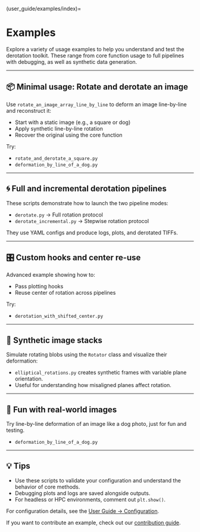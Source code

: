 (user_guide/examples/index)=
# Examples

Explore a variety of usage examples to help you understand and test the derotation toolkit. These range from core function usage to full pipelines with debugging, as well as synthetic data generation.

---

## 📦 Minimal usage: Rotate and derotate an image
Use `rotate_an_image_array_line_by_line` to deform an image line-by-line and reconstruct it:
- Start with a static image (e.g., a square or dog)
- Apply synthetic line-by-line rotation
- Recover the original using the core function

Try:
- `rotate_and_derotate_a_square.py`
- `deformation_by_line_of_a_dog.py`

---

## 🌀 Full and incremental derotation pipelines
These scripts demonstrate how to launch the two pipeline modes:
- `derotate.py` → Full rotation protocol
- `derotate_incremental.py` → Stepwise rotation protocol

They use YAML configs and produce logs, plots, and derotated TIFFs.

---

## 🎛️ Custom hooks and center re-use
Advanced example showing how to:
- Pass plotting hooks
- Reuse center of rotation across pipelines

Try:
- `derotation_with_shifted_center.py`

---

## 🧪 Synthetic image stacks
Simulate rotating blobs using the `Rotator` class and visualize their deformation:
- `elliptical_rotations.py` creates synthetic frames with variable plane orientation.
- Useful for understanding how misaligned planes affect rotation.

---

## 🐶 Fun with real-world images
Try line-by-line deformation of an image like a dog photo, just for fun and testing.
- `deformation_by_line_of_a_dog.py`

---

## 💡 Tips
- Use these scripts to validate your configuration and understand the behavior of core methods.
- Debugging plots and logs are saved alongside outputs.
- For headless or HPC environments, comment out `plt.show()`.

For configuration details, see the [User Guide → Configuration](../configuration.md).

If you want to contribute an example, check out our [contribution guide](../community/index.md).


